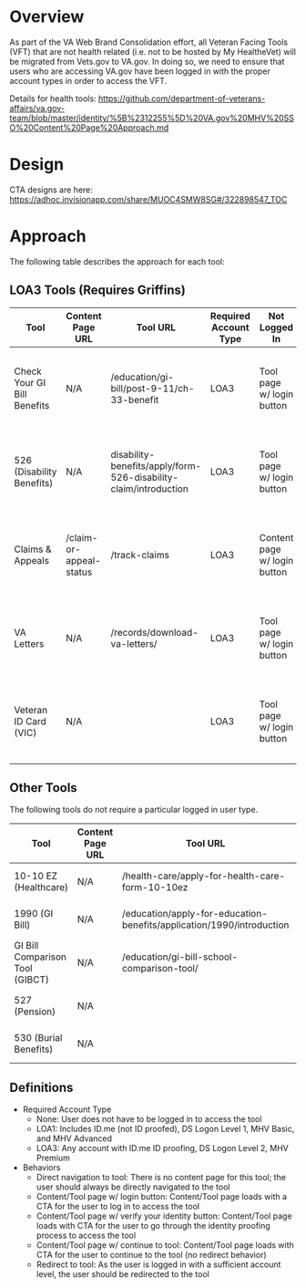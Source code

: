 # Overview
As part of the VA Web Brand Consolidation effort, all Veteran Facing Tools (VFT) that are not health related (i.e. not to be hosted by My HealtheVet) will be migrated from Vets.gov to VA.gov. In doing so, we need to ensure that users who are accessing VA.gov have been logged in with the proper account types in order to access the VFT.

Details for health tools: https://github.com/department-of-veterans-affairs/va.gov-team/blob/master/identity/%5B%2312255%5D%20VA.gov%20MHV%20SSO%20Content%20Page%20Approach.md

# Design
CTA designs are here: https://adhoc.invisionapp.com/share/MUOC4SMW8SG#/322898547_TOC

# Approach
The following table describes the approach for each tool:

## LOA3 Tools (Requires Griffins)

| Tool | Content Page URL | Tool URL | Required Account Type | Not Logged In | Logged in (LOA1) | Logged in (LOA3) |
|------|------------------|----------|-----------------------|---------------|------------------|------------------|
| Check Your GI Bill Benefits | N/A | /education/gi-bill/post-9-11/ch-33-benefit | LOA3 | Tool page w/ login button | Tool page w/ verify your identity button | Tool page w/ continue to tool button |
| 526 (Disability Benefits) | N/A | disability-benefits/apply/form-526-disability-claim/introduction | LOA3 | Tool page w/ login button | Tool page w/ verify your identity button | Tool page w/ continue to tool button |
| Claims & Appeals | /claim-or-appeal-status | /track-claims | LOA3 | Content page w/ login button | Content page w/ verify your identity button | Redirect to tool |
| VA Letters | N/A | /records/download-va-letters/ | LOA3 | Tool page w/ login button | Tool page w/ verify your identity button | Tool page w/ continue to tool button |
| Veteran ID Card (VIC) | N/A | | LOA3 | Tool page w/ login button | Tool page w/ verify your identity button | Tool page w/ continue to tool button |

## Other Tools

The following tools do not require a particular logged in user type.

| Tool | Content Page URL | Tool URL | Required Account Type | Not Logged In | Logged in (LOA1) | Logged in (LOA3) |
|------|------------------|----------|-----------------------|---------------|------------------|------------------|
| 10-10 EZ (Healthcare) | N/A | /health-care/apply-for-health-care-form-10-10ez | Any | Direct navigation to tool | Direct navigation to tool | Direct navigation to tool |
| 1990 (GI Bill) | N/A | /education/apply-for-education-benefits/application/1990/introduction | Any | Direct navigation to tool | Direct navigation to tool | Direct navigation to tool |
| GI Bill Comparison Tool (GIBCT) | N/A | /education/gi-bill-school-comparison-tool/ | Any | Direct navigation to tool | Direct navigation to tool | Direct navigation to tool |
| 527 (Pension) | N/A | | Any | Direct navigation to tool | Direct navigation to tool | Direct navigation to tool |
| 530 (Burial Benefits) | N/A | | Any | Direct navigation to tool | Direct navigation to tool | Direct navigation to tool |

## Definitions
- Required Account Type
   - None: User does not have to be logged in to access the tool
   - LOA1: Includes ID.me (not ID proofed), DS Logon Level 1, MHV Basic, and MHV Advanced
   - LOA3: Any account with ID.me ID proofing, DS Logon Level 2, MHV Premium
- Behaviors
   - Direct navigation to tool: There is no content page for this tool; the user should always be directly navigated to the tool
   - Content/Tool page w/ login button: Content/Tool page loads with a CTA for the user to log in to access the tool
   - Content/Tool page w/ verify your identity button: Content/Tool page loads with CTA for the user to go through the identity proofing process to access the tool
   - Content/Tool page w/ continue to tool: Content/Tool page loads with CTA for the user to continue to the tool (no redirect behavior)
   - Redirect to tool: As the user is logged in with a sufficient account level, the user should be redirected to the tool
